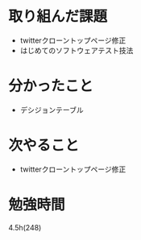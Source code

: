 # 取り組んだ課題

- twitterクローントップページ修正
- はじめてのソフトウェアテスト技法

# 分かったこと

- デシジョンテーブル

# 次やること

- twitterクローントップページ修正

# 勉強時間
4.5h(248)